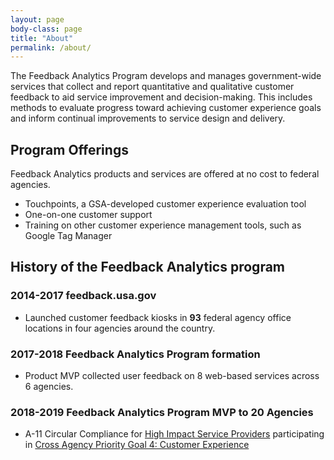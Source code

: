 ```yaml
---
layout: page
body-class: page
title: "About"
permalink: /about/
---
```


The Feedback Analytics Program develops and manages government-wide services that collect and report quantitative and qualitative customer feedback to aid service improvement and decision-making. This includes methods to evaluate progress toward achieving customer experience goals and inform continual improvements to service design and delivery.

## Program Offerings
Feedback Analytics products and services are offered at no cost to federal agencies.

- Touchpoints, a GSA-developed customer experience evaluation tool
- One-on-one customer support
- Training on other customer experience management tools, such as Google Tag Manager



## History of the Feedback Analytics program

### 2014-2017 feedback.usa.gov
 - Launched customer feedback kiosks in **93** federal agency office locations in four agencies around the country.

### 2017-2018 Feedback Analytics Program formation
 - Product MVP collected user feedback on 8 web-based services across 6 agencies.

### 2018-2019 Feedback Analytics Program MVP to 20 Agencies
 - A-11 Circular Compliance for [High Impact Service Providers](https://www.performance.gov/cx/HISPList.pdf) participating in [Cross Agency Priority Goal 4: Customer Experience](https://www.performance.gov/cx/)
